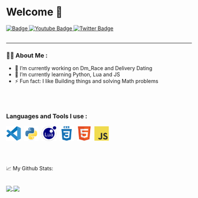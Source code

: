 # Welcome 👋

<div id="badges">
  <a href="https://savagerage.newgrounds.com/" target="_blank">
    <img src="https://img.shields.io/badge/Newgrounds-orange?style=for-the-badge&logo=&logoColor=white" alt="Badge"/>
   </a>
  <a href="https://www.youtube.com/channel/UC-0uLOU5qBz5PbzQ9tUzHbQ">
    <img src="https://img.shields.io/badge/YouTube-red?style=for-the-badge&logo=youtube&logoColor=white" alt="Youtube Badge"/>
  </a>
  <a href="https://twitter.com/savage_rage">
    <img src="https://img.shields.io/badge/Twitter-blue?style=for-the-badge&logo=twitter&logoColor=white" alt="Twitter Badge"/>
  </a>
</div>
<img src="https://komarev.com/ghpvc/?username=SavageRage69&style=flat-square&color=blue" alt=""/>

---

### :man_technologist: About Me :
- 🔭 I’m currently working on Dm_Race and Delivery Dating
- 🌱 I’m currently learning Python, Lua and JS
- ⚡ Fun fact: I like Building things and solving Math problems

<br><br>

### Languages and Tools I use :
<div>
  <img src="https://github.com/devicons/devicon/blob/master/icons/vscode/vscode-original.svg"  title="VSC" alt="VSC" width="40" height="40"/>&nbsp;
  <img src="https://github.com/devicons/devicon/blob/master/icons/python/python-original.svg"  title="Python" alt="Python" width="40" height="40"/>&nbsp;
  <img src="https://github.com/devicons/devicon/blob/master/icons/lua/lua-original-wordmark.svg"  title="lua" alt="lua" width="40" height="40"/>&nbsp;
  <img src="https://github.com/devicons/devicon/blob/master/icons/css3/css3-plain-wordmark.svg"  title="CSS3" alt="CSS" width="40" height="40"/>&nbsp;
  <img src="https://github.com/devicons/devicon/blob/master/icons/html5/html5-original.svg" title="HTML5" alt="HTML" width="40" height="40"/>&nbsp;
  <img src="https://github.com/devicons/devicon/blob/master/icons/javascript/javascript-original.svg" title="JavaScript" alt="JavaScript" width="40" height="40"/>&nbsp;
</div>

<br><br>

📈 My Github Stats:

<br>

<a href="https://github.com/anuraghazra/github-readme-stats">
  <img align="center" src="https://github-readme-stats.vercel.app/api?username=SavageRage69&show_icons=true&theme=aura_dark" />
</a>
<a href="https://github.com/anuraghazra/convoychat">
  <img align="center" src="https://github-readme-stats.vercel.app/api/top-langs/?username=SavageRage69&layout=compact&langs_count=8&theme=aura_dark" />
</a>
<!-- <img height="180em" src="https://github-readme-stats.vercel.app/api?username=SavageRage69&show_icons=true&hide_border=true&&count_private=true&include_all_commits=true" /> <img height="180em" src="https://github-readme-stats.vercel.app/api/top-langs/?username=SavageRage69&layout=compact" />

-->
<!--
**SavageRage69/SavageRage69** is a ✨ _special_ ✨ repository because its `README.md` (this file) appears on your GitHub profile.

Here are some ideas to get you started:

- 🔭 I’m currently working on ...
- 🌱 I’m currently learning ...
- 👯 I’m looking to collaborate on ...
- 🤔 I’m looking for help with ...
- 💬 Ask me about ...
- 📫 How to reach me: ...
- 😄 Pronouns: ...
- ⚡ Fun fact: ...
-->
